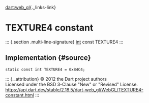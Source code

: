 [dart:web\_gl](../../dart-web_gl/dart-web_gl-library){._links-link}

TEXTURE4 constant
=================

::: {.section .multi-line-signature}
[int](../../dart-core/int-class) const TEXTURE4
:::

Implementation {#source}
--------------

``` {.language-dart data-language="dart"}
static const int TEXTURE4 = 0x84C4;
```

::: {._attribution}
© 2012 the Dart project authors\
Licensed under the BSD 3-Clause \"New\" or \"Revised\" License.\
<https://api.dart.dev/stable/2.18.5/dart-web_gl/WebGL/TEXTURE4-constant.html>
:::
